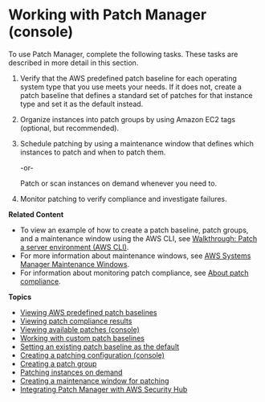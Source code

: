 # Working with Patch Manager \(console\)<a name="sysman-patch-working"></a>

To use Patch Manager, complete the following tasks\. These tasks are described in more detail in this section\.

1. Verify that the AWS predefined patch baseline for each operating system type that you use meets your needs\. If it does not, create a patch baseline that defines a standard set of patches for that instance type and set it as the default instead\.

1. Organize instances into patch groups by using Amazon EC2 tags \(optional, but recommended\)\.

1. Schedule patching by using a maintenance window that defines which instances to patch and when to patch them\.

   \-or\-

   Patch or scan instances on demand whenever you need to\.

1. Monitor patching to verify compliance and investigate failures\.

**Related Content**
+ To view an example of how to create a patch baseline, patch groups, and a maintenance window using the AWS CLI, see [Walkthrough: Patch a server environment \(AWS CLI\)](sysman-patch-cliwalk.md)\.
+ For more information about maintenance windows, see [AWS Systems Manager Maintenance Windows](systems-manager-maintenance.md)\.
+ For information about monitoring patch compliance, see [About patch compliance](sysman-compliance-about.md#sysman-compliance-monitor-patch)\.

**Topics**
+ [Viewing AWS predefined patch baselines](view-predefined-patch-baselines.md)
+ [Viewing patch compliance results](viewing-patch-compliance-results.md)
+ [Viewing available patches \(console\)](viewing-available-patches.md)
+ [Working with custom patch baselines](sysman-patch-baseline-console.md)
+ [Setting an existing patch baseline as the default](set-default-patch-baseline.md)
+ [Creating a patching configuration \(console\)](create-patching-configuration.md)
+ [Creating a patch group](sysman-patch-group-tagging.md)
+ [Patching instances on demand](patch-on-demand.md)
+ [Creating a maintenance window for patching](sysman-patch-mw-console.md)
+ [Integrating Patch Manager with AWS Security Hub](security-hub-integration.md)